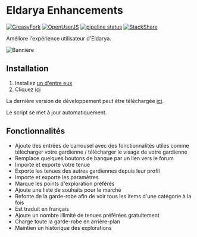 # Eldarya Enhancements

[![GreasyFork](https://img.shields.io/badge/dynamic/json?color=%23990000&label=GreasyFork&query=total_installs&suffix=%20installs&url=https%3A%2F%2Fgreasyfork.org%2Fscripts%2F426533.json)](https://greasyfork.org/scripts/426533)
[![OpenUserJS](https://img.shields.io/badge/dynamic/json?color=%232c3e50&label=OpenUserJS&query=%24.OpenUserJS.installs%5B0%5D.value&suffix=%20installs&url=https%3A%2F%2Fopenuserjs.org%2Fmeta%2FNatoBoram%2FEldarya_Enhancements.meta.json)](https://openuserjs.org/scripts/NatoBoram/Eldarya_Enhancements)
[![pipeline status](https://gitlab.com/NatoBoram/eldarya-enhancements/badges/master/pipeline.svg)](https://gitlab.com/NatoBoram/eldarya-enhancements/-/commits/master)
[![StackShare](https://img.shields.io/badge/tech-stack-0690fa.svg?style=flat)](https://stackshare.io/NatoBoram/eldarya-enhancements)

Améliore l'expérience utilisateur d'Eldarya.

![Bannière](https://gitlab.com/NatoBoram/eldarya-enhancements/-/raw/master/images/carousel_eldarya_enhancements.png)

## Installation

1. Installez [un d'entre eux](https://github.com/OpenUserJS/OpenUserJS.org/wiki/Userscript-Beginners-HOWTO#how-do-i-get-going)
2. Cliquez [ici](https://natoboram.gitlab.io/eldarya-enhancements/eldarya-enhancements.min.user.js)

La dernière version de développement peut être téléchargée [ici](https://gitlab.com/NatoBoram/eldarya-enhancements/-/jobs/artifacts/develop/raw/dist/eldarya-enhancements.min.user.js?job=deploy).

Le script se met à jour automatiquement.

## Fonctionnalités

- Ajoute des entrées de carrousel avec des fonctionnalités utiles comme
  télécharger votre gardienne / télécharger le visage de votre gardienne
- Remplace quelques boutons de banque par un lien vers le forum
- Importe et exporte votre tenue
- Exporte les tenues des autres gardiennes depuis leur profil
- Importe et exporte les paramètres
- Marque les points d'exploration préférés
- Ajoute une liste de souhaits pour le marché
- Refonte de la garde-robe afin de voir tous les items d'une catégorie à la fois
- Est traduit en français
- Ajoute un nombre illimité de tenues préférées gratuitement
- Charge toute la garde-robe en arrière-plan
- Maintien un historique des explorations
